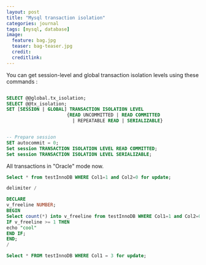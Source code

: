 ```yaml
---
layout: post
title: "Mysql transaction isolation"
categories: journal
tags: [mysql, database]
image:
  feature: bag.jpg
  teaser: bag-teaser.jpg
  credit:
  creditlink:
---
```


You can get session-level and global transaction isolation levels using these commands :

~~~SQL

SELECT @@global.tx_isolation;
SELECT @@tx_isolation;
SET [SESSION | GLOBAL] TRANSACTION ISOLATION LEVEL
                      {READ UNCOMMITTED | READ COMMITTED
                        | REPEATABLE READ | SERIALIZABLE}


-- Prepare session
SET autocommit = 0;
Set session TRANSACTION ISOLATION LEVEL READ COMMITTED;
Set session TRANSACTION ISOLATION LEVEL SERIALIZABLE;
~~~

All transactions in "Oracle" mode now.

~~~SQL
Select * from testInnoDB WHERE Col1=1 and Col2=0 for update;

delimiter /

DECLARE
v_freeline NUMBER;
BEGIN
Select count(*) into v_freeline from testInnoDB WHERE Col1=1 and Col2=0;
IF v_freeline >= 1 THEN
echo "cool"
END IF;
END;
/

Select * FROM testInnoDB WHERE Col1 = 3 for update;
~~~
